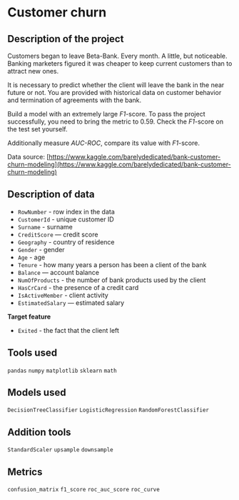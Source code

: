 # Customer churn

## Description of the project

Customers began to leave Beta-Bank. Every month. A little, but noticeable. Banking marketers figured it was cheaper to keep current customers than to attract new ones.

It is necessary to predict whether the client will leave the bank in the near future or not. You are provided with historical data on customer behavior and termination of agreements with the bank.

Build a model with an extremely large *F1*-score. To pass the project successfully, you need to bring the metric to 0.59. Check the *F1*-score on the test set yourself.

Additionally measure *AUC-ROC*, compare its value with *F1*-score.

Data source: [https://www.kaggle.com/barelydedicated/bank-customer-churn-modeling](https://www.kaggle.com/barelydedicated/bank-customer-churn-modeling)

## Description of data

- `RowNumber` - row index in the data
- `CustomerId` - unique customer ID
- `Surname` - surname
- `CreditScore` — credit score
- `Geography` - country of residence
- `Gender` - gender
- `Age` - age
- `Tenure` - how many years a person has been a client of the bank
- `Balance` — account balance
- `NumOfProducts` - the number of bank products used by the client
- `HasCrCard` - the presence of a credit card
- `IsActiveMember` - client activity
- `EstimatedSalary` — estimated salary

**Target feature**

- `Exited` - the fact that the client left

## Tools used

`pandas` `numpy` `matplotlib` `sklearn` `math`

## Models used

`DecisionTreeClassifier` `LogisticRegression` `RandomForestClassifier`

## Addition tools

`StandardScaler` `upsample` `downsample`

## Metrics

`confusion_matrix` `f1_score` `roc_auc_score` `roc_curve`
